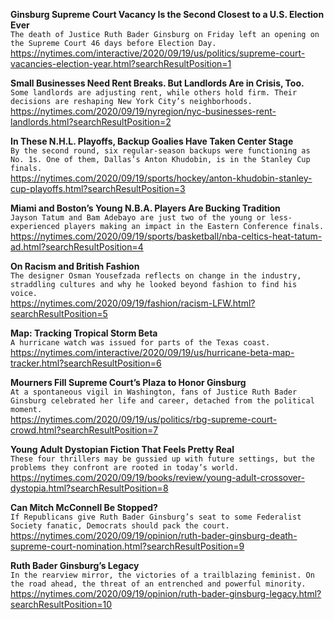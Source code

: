 **Ginsburg Supreme Court Vacancy Is the Second Closest to a U.S. Election Ever**\
`The death of Justice Ruth Bader Ginsburg on Friday left an opening on the Supreme Court 46 days before Election Day.`\
https://nytimes.com/interactive/2020/09/19/us/politics/supreme-court-vacancies-election-year.html?searchResultPosition=1

**Small Businesses Need Rent Breaks. But Landlords Are in Crisis, Too.**\
`Some landlords are adjusting rent, while others hold firm. Their decisions are reshaping New York City’s neighborhoods.`\
https://nytimes.com/2020/09/19/nyregion/nyc-businesses-rent-landlords.html?searchResultPosition=2

**In These N.H.L. Playoffs, Backup Goalies Have Taken Center Stage**\
`By the second round, six regular-season backups were functioning as No. 1s. One of them, Dallas’s Anton Khudobin, is in the Stanley Cup finals.`\
https://nytimes.com/2020/09/19/sports/hockey/anton-khudobin-stanley-cup-playoffs.html?searchResultPosition=3

**Miami and Boston’s Young N.B.A. Players Are Bucking Tradition**\
`Jayson Tatum and Bam Adebayo are just two of the young or less-experienced players making an impact in the Eastern Conference finals.`\
https://nytimes.com/2020/09/19/sports/basketball/nba-celtics-heat-tatum-ad.html?searchResultPosition=4

**On Racism and British Fashion**\
`The designer Osman Yousefzada reflects on change in the industry, straddling cultures and why he looked beyond fashion to find his voice.`\
https://nytimes.com/2020/09/19/fashion/racism-LFW.html?searchResultPosition=5

**Map: Tracking Tropical Storm Beta**\
`A hurricane watch was issued for parts of the Texas coast.`\
https://nytimes.com/interactive/2020/09/19/us/hurricane-beta-map-tracker.html?searchResultPosition=6

**Mourners Fill Supreme Court’s Plaza to Honor Ginsburg**\
`At a spontaneous vigil in Washington, fans of Justice Ruth Bader Ginsburg celebrated her life and career, detached from the political moment.`\
https://nytimes.com/2020/09/19/us/politics/rbg-supreme-court-crowd.html?searchResultPosition=7

**Young Adult Dystopian Fiction That Feels Pretty Real**\
`These four thrillers may be gussied up with future settings, but the problems they confront are rooted in today’s world.`\
https://nytimes.com/2020/09/19/books/review/young-adult-crossover-dystopia.html?searchResultPosition=8

**Can Mitch McConnell Be Stopped?**\
`If Republicans give Ruth Bader Ginsburg’s seat to some Federalist Society fanatic, Democrats should pack the court.`\
https://nytimes.com/2020/09/19/opinion/ruth-bader-ginsburg-death-supreme-court-nomination.html?searchResultPosition=9

**Ruth Bader Ginsburg’s Legacy**\
`In the rearview mirror, the victories of a trailblazing feminist. On the road ahead, the threat of an entrenched and powerful minority.`\
https://nytimes.com/2020/09/19/opinion/ruth-bader-ginsburg-legacy.html?searchResultPosition=10

